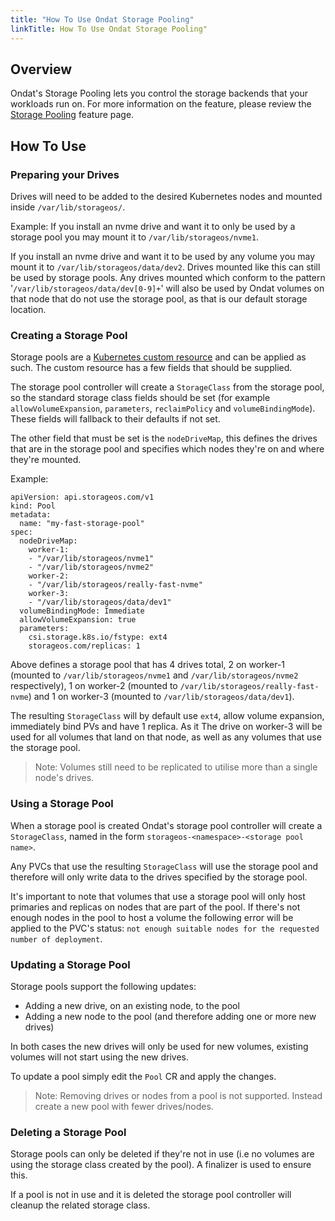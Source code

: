 ```yaml
---
title: "How To Use Ondat Storage Pooling"
linkTitle: How To Use Ondat Storage Pooling"
---
```


## Overview

Ondat's Storage Pooling lets you control the storage backends that your
workloads run on. For more information on the feature, please review the
[Storage Pooling](/docs/concepts/pooling) feature page.

## How To Use

### Preparing your Drives

Drives will need to be added to the desired Kubernetes nodes and mounted inside `/var/lib/storageos/`.

Example:
If you install an nvme drive and want it to only be used by a storage pool you may mount it to `/var/lib/storageos/nvme1`.

If you install an nvme drive and want it to be used by any volume you may mount it to `/var/lib/storageos/data/dev2`. Drives mounted like this can still be used by storage pools. Any drives mounted which conform to the pattern '`/var/lib/storageos/data/dev[0-9]+`' will also be used by Ondat volumes on that node that do not use the storage pool, as that is our default storage location.

### Creating a Storage Pool

Storage pools are a [Kubernetes custom resource](https://kubernetes.io/docs/concepts/extend-kubernetes/api-extension/custom-resources/) and can be applied as such. The custom resource has a few fields that should be supplied.

The storage pool controller will create a `StorageClass` from the storage pool, so the standard storage class fields should be set (for example `allowVolumeExpansion`, `parameters`, `reclaimPolicy` and `volumeBindingMode`). These fields will fallback to their defaults if not set.

The other field that must be set is the `nodeDriveMap`, this defines the drives that are in the storage pool and specifies which nodes they're on and where they're mounted.

Example:

```
apiVersion: api.storageos.com/v1
kind: Pool
metadata:
  name: "my-fast-storage-pool"
spec:
  nodeDriveMap:
    worker-1:
    - "/var/lib/storageos/nvme1"
    - "/var/lib/storageos/nvme2"
    worker-2:
    - "/var/lib/storageos/really-fast-nvme"
    worker-3:
    - "/var/lib/storageos/data/dev1"
  volumeBindingMode: Immediate
  allowVolumeExpansion: true
  parameters:
    csi.storage.k8s.io/fstype: ext4
    storageos.com/replicas: 1
```

Above defines a storage pool that has 4 drives total, 2 on worker-1 (mounted to `/var/lib/storageos/nvme1` and `/var/lib/storageos/nvme2` respectively), 1 on worker-2 (mounted to `/var/lib/storageos/really-fast-nvme`) and 1 on worker-3 (mounted to `/var/lib/storageos/data/dev1`).

The resulting `StorageClass` will by default use `ext4`, allow volume expansion, immediately bind PVs and have 1 replica. As it The drive on worker-3 will be used for all volumes that land on that node, as well as any volumes that use the storage pool.

> Note: Volumes still need to be replicated to utilise more than a single node's drives.

### Using a Storage Pool

When a storage pool is created Ondat's storage pool controller will create a `StorageClass`, named in the form `storageos-<namespace>-<storage pool name>`.

Any PVCs that use the resulting `StorageClass` will use the storage pool and therefore will only write data to the drives specified by the storage pool.

It's important to note that volumes that use a storage pool will only host primaries and replicas on nodes that are part of the pool.
If there's not enough nodes in the pool to host a volume the following error will be applied to the PVC's status: `not enough suitable nodes for the requested number of deployment`.

### Updating a Storage Pool

Storage pools support the following updates:

- Adding a new drive, on an existing node, to the pool
- Adding a new node to the pool (and therefore adding one or more new drives)

In both cases the new drives will only be used for new volumes, existing volumes will not start using the new drives.

To update a pool simply edit the `Pool` CR and apply the changes.

> Note: Removing drives or nodes from a pool is not supported. Instead create a new pool with fewer drives/nodes.

### Deleting a Storage Pool

Storage pools can only be deleted if they're not in use (i.e no volumes are using the storage class created by the pool). A finalizer is used to ensure this.

If a pool is not in use and it is deleted the storage pool controller will cleanup the related storage class.
